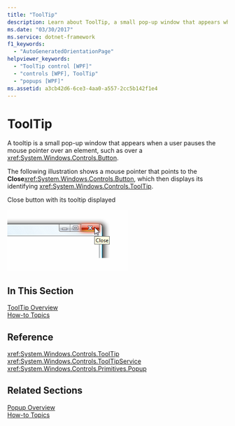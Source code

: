 ```yaml
---
title: "ToolTip"
description: Learn about ToolTip, a small pop-up window that appears when a user pauses the mouse pointer over an element.
ms.date: "03/30/2017"
ms.service: dotnet-framework
f1_keywords: 
  - "AutoGeneratedOrientationPage"
helpviewer_keywords: 
  - "ToolTip control [WPF]"
  - "controls [WPF], ToolTip"
  - "popups [WPF]"
ms.assetid: a3cb42d6-6ce3-4aa0-a557-2cc5b142f1e4
---
```

# ToolTip

A tooltip is a small pop-up window that appears when a user pauses the mouse pointer over an element, such as over a <xref:System.Windows.Controls.Button>.  
  
The following illustration shows a mouse pointer that points to the **Close**<xref:System.Windows.Controls.Button>, which then displays its identifying <xref:System.Windows.Controls.ToolTip>.  
  
Close button with its tooltip displayed  
  
![ToolTip screenshot](./media/ss-ctl-tooltip.png "SS_CTL_tooltip")  
  
## In This Section  

[ToolTip Overview](tooltip-overview.md)  
  [How-to Topics](tooltip-how-to-topics.md)  
  
## Reference  

<xref:System.Windows.Controls.ToolTip>  
  <xref:System.Windows.Controls.ToolTipService>  
  <xref:System.Windows.Controls.Primitives.Popup>  
  
## Related Sections  

[Popup Overview](popup-overview.md)  
  [How-to Topics](popup-how-to-topics.md)
